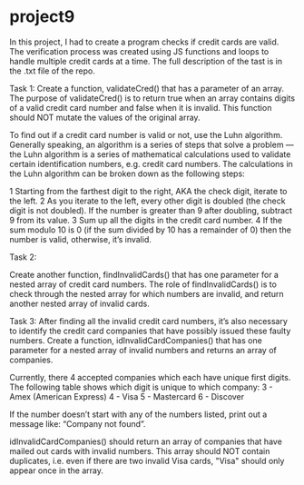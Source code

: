 # project9
In this project, I had to create a program checks if credit cards are valid. The verification process was created using JS functions and loops to handle multiple credit cards at a time.  The full description of the tast is in the .txt file of the repo.


Task 1:
Create a function, validateCred() that has a parameter of an array.
The purpose of validateCred() is to return true when an array contains digits of a valid credit card number and false when it is invalid.
This function should NOT mutate the values of the original array.

To find out if a credit card number is valid or not, use the Luhn algorithm. Generally speaking, an algorithm is a series of steps that solve a problem — 
the Luhn algorithm is a series of mathematical calculations used to validate certain identification numbers, e.g. credit card numbers.
The calculations in the Luhn algorithm can be broken down as the following steps:

   1 Starting from the farthest digit to the right, AKA the check digit, iterate to the left.
   2 As you iterate to the left, every other digit is doubled (the check digit is not doubled). If the number is greater than 9 after doubling, subtract 9 from its value.
   3 Sum up all the digits in the credit card number.
   4 If the sum modulo 10 is 0 (if the sum divided by 10 has a remainder of 0) then the number is valid, otherwise, it’s invalid.

Task 2:

Create another function, findInvalidCards() that has one parameter for a nested array of credit card numbers.
The role of findInvalidCards() is to check through the nested array for which numbers are invalid, and return another nested array of invalid cards.  

Task 3: 
After finding all the invalid credit card numbers, it’s also necessary to identify the credit card companies that have possibly issued these faulty numbers.
Create a function, idInvalidCardCompanies() that has one parameter for a nested array of invalid numbers and returns an array of companies.

  Currently, there 4 accepted companies which each have unique first digits. The following table shows which digit is unique to which company:
  3 	    -      Amex (American Express)
  4 	    -     Visa 
  5 	    -     Mastercard
  6 	    -     Discover

  If the number doesn’t start with any of the numbers listed, print out a message like: “Company not found”.

idInvalidCardCompanies() should return an array of companies that have mailed out cards with invalid numbers.
This array should NOT contain duplicates, i.e. even if there are two invalid Visa cards, "Visa" should only appear once in the array.
